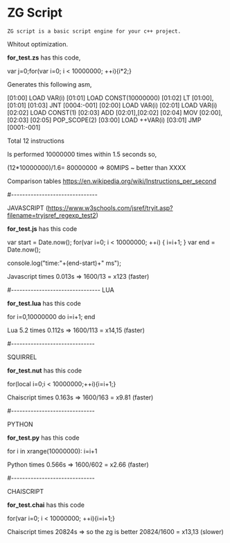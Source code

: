 # ZG Script
	ZG script is a basic script engine for your c++ project.


Whitout optimization.



<b>for_test.zs</b> has this code,

var j=0;for(var i=0; i < 10000000; ++i){i*2;}

Generates this following asm,


[01:00]	LOAD	VAR(i)
[01:01]	LOAD	CONST(10000000)
[01:02]	LT	[01:00],[01:01]
[01:03]	JNT	[0004:-001]
[02:00]	LOAD	VAR(i)
[02:01]	LOAD	VAR(i)
[02:02]	LOAD	CONST(1)
[02:03]	ADD	[02:01],[02:02]
[02:04]	MOV	[02:00],[02:03]
[02:05]	POP_SCOPE(2)
[03:00]	LOAD	++VAR(i)
[03:01]	JMP	[0001:-001]




Total 12 instructions


Is performed 10000000 times within 1.5 seconds so,

(12*10000000)/1.6= 80000000 => 80MIPS ~ better than XXXX 

Comparison tables https://en.wikipedia.org/wiki/Instructions_per_second


#-------------------------------

JAVASCRIPT (https://www.w3schools.com/jsref/tryit.asp?filename=tryjsref_regexp_test2)

<b>for_test.js</b> has this code

var start = Date.now();
for(var i=0; i < 10000000; ++i)
{
	i=i+1;
}
var end = Date.now();

console.log("time:"+(end-start)+" ms");

Javascript times 0.013s => 1600/13 = x123 (faster)

#--------------------------------
LUA

<b>for_test.lua</b> has this code

for i=0,10000000 do 
  i=i+1; 
end



Lua 5.2 times 0.112s =>  1600/113 = x14,15 (faster)

#------------------------------

SQUIRREL

<b>for_test.nut</b> has this code

for(local i=0;i < 10000000;++i){i=i+1;}

Chaiscript times 0.163s => 1600/163 = x9.81 (faster)

#------------------------------

PYTHON

<b>for_test.py</b> has this code

for i in xrange(10000000):
	i=i+1

Python times 0.566s => 1600/602 = x2.66 (faster)

#------------------------------

CHAISCRIPT

<b>for_test.chai</b> has this code

for(var i=0; i < 10000000; ++i){i=i+1;}

Chaiscript times 20824s => so the zg is better 20824/1600 = x13,13 (slower)





